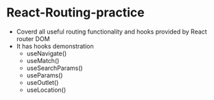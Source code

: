 # React-Routing-practice
- Coverd all useful routing functionality and hooks provided by React router DOM
- It has hooks demonstration
    - useNavigate()
    - useMatch()
    - useSearchParams()
    - useParams()
    - useOutlet()
    - useLocation()
    
